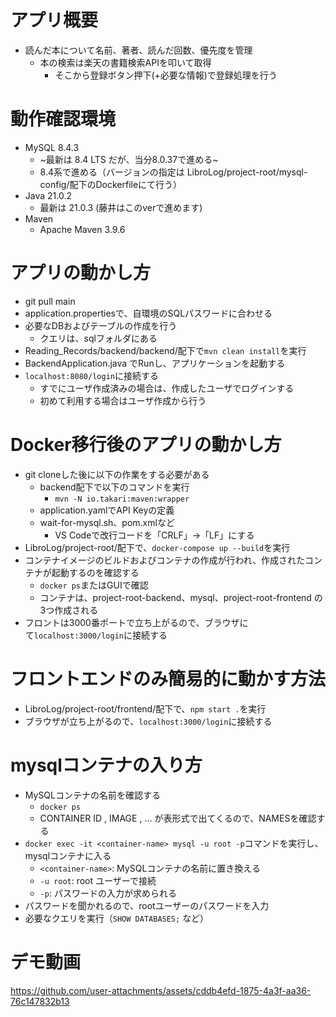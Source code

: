 # アプリ概要
- 読んだ本について名前、著者、読んだ回数、優先度を管理
  - 本の検索は楽天の書籍検索APIを叩いて取得
    - そこから登録ボタン押下(+必要な情報)で登録処理を行う

# 動作確認環境
- MySQL 8.4.3
  - ~最新は 8.4 LTS だが、当分8.0.37で進める~
  - 8.4系で進める（バージョンの指定は LibroLog/project-root/mysql-config/配下のDockerfileにて行う）
- Java 21.0.2
  - 最新は 21.0.3 (藤井はこのverで進めます)
- Maven
  - Apache Maven 3.9.6

# アプリの動かし方
- git pull main
- application.propertiesで、自環境のSQLパスワードに合わせる
- 必要なDBおよびテーブルの作成を行う
  - クエリは、sqlフォルダにある
- Reading_Records/backend/backend/配下で```mvn clean install```を実行
- BackendApplication.java でRunし、アプリケーションを起動する
- ```localhost:8080/login```に接続する
  - すでにユーザ作成済みの場合は、作成したユーザでログインする
  - 初めて利用する場合はユーザ作成から行う

# Docker移行後のアプリの動かし方
- git cloneした後に以下の作業をする必要がある
  - backend配下で以下のコマンドを実行
    - ```mvn -N io.takari:maven:wrapper```
  - application.yamlでAPI Keyの定義
  - wait-for-mysql.sh、pom.xmlなど
    - VS Codeで改行コードを「CRLF」→「LF」にする
- LibroLog/project-root/配下で、```docker-compose up --build```を実行
- コンテナイメージのビルドおよびコンテナの作成が行われ、作成されたコンテナが起動するのを確認する
  - ```docker ps```またはGUIで確認
  - コンテナは、project-root-backend、mysql、project-root-frontend の3つ作成される
- フロントは3000番ポートで立ち上がるので、ブラウザにて⁠```localhost:3000/login```に接続する

# フロントエンドのみ簡易的に動かす方法
- LibroLog/project-root/frontend/配下で、```npm start .```を実行
- ブラウザが立ち上がるので、⁠```localhost:3000/login```に接続する

# mysqlコンテナの入り方
- MySQLコンテナの名前を確認する
  - ```docker ps```
  - CONTAINER ID ,  IMAGE , … が表形式で出てくるので、NAMESを確認する
- ```docker exec -it <container-name> mysql -u root -p```コマンドを実行し、mysqlコンテナに入る
  - ```<container-name>```: MySQLコンテナの名前に置き換える
  - ```-u root```: root ユーザーで接続
  - ```-p```: パスワードの入力が求められる
- パスワードを聞かれるので、rootユーザーのパスワードを入力
- 必要なクエリを実行（```SHOW DATABASES;``` など）
 
# デモ動画
https://github.com/user-attachments/assets/cddb4efd-1875-4a3f-aa36-76c147832b13

